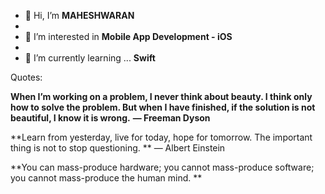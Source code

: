 - 👋 Hi, I’m **MAHESHWARAN**
- 
- 👀 I’m interested in **Mobile App Development - iOS**
- 
- 🌱 I’m currently learning ... **Swift**



Quotes: 

**When I’m working on a problem, I never think about beauty. I think only how to solve the problem. But when I have finished, if the solution is not beautiful, I know it is wrong.**
                        **— Freeman Dyson**
                        
                        
                        

**Learn from yesterday, live for today, hope for tomorrow. The important thing is not to stop questioning.
               **
                        — Albert Einstein
                        
                        
                                                     
                                                
**You can mass-produce hardware; you cannot mass-produce software; you cannot mass-produce the human mind.
**

